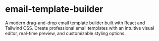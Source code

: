 # email-template-builder
A modern drag-and-drop email template builder built with React and Tailwind CSS. Create professional email templates with an intuitive visual editor, real-time preview, and customizable styling options.
